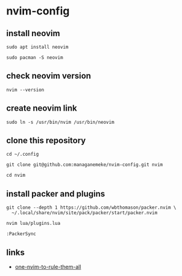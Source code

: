 # nvim-config

## install neovim

```shell
sudo apt install neovim
```

```shell
sudo pacman -S neovim
```

## check neovim version

```shell
nvim --version
```

## create neovim link

```shell
sudo ln -s /usr/bin/nvim /usr/bin/neovim
```

## clone this repository

```shell
cd ~/.config
```

```shell
git clone git@github.com:managanemeke/nvim-config.git nvim
```

```shell
cd nvim
```

## install packer and plugins

```shell
git clone --depth 1 https://github.com/wbthomason/packer.nvim \
  ~/.local/share/nvim/site/pack/packer/start/packer.nvim
```

```shell
nvim lua/plugins.lua
```

```vim
:PackerSync
```

## links

- [one-nvim-to-rule-them-all](https://habr.com/ru/articles/706110/)
